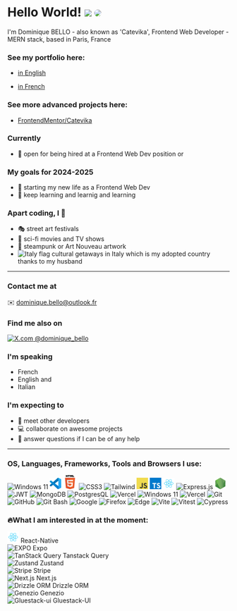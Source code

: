 # Hello World! <img src="https://raw.githubusercontent.com/MartinHeinz/MartinHeinz/master/wave.gif" width="30px"> <img src="https://www.catevikawebdev.com/_next/image?url=%2F_next%2Fstatic%2Fmedia%2FCatevika.6faadd39.png&w=1080&q=75" width="120px" style="border-radius: 50%;">

I'm Dominique BELLO - also known as 'Catevika',
Frontend Web Developer - MERN stack,
based in Paris, France

### See my portfolio here:

- [in English](https://catevika.github.io/Catevika_Portfolio-EN/)

- [in French](https://catevika.github.io/Catevika_Portfolio-FR/)

### See more advanced projects here:

- [FrontendMentor/Catevika](https://www.frontendmentor.io/profile/Catevika)

### Currently

- 👀 open for being hired at a Frontend Web Dev position or

### My goals for 2024-2025

- 🚀 starting my new life as a Frontend Web Dev
- 💎 keep learning and learnig and learning

### Apart coding, I 💖

- 🎭 street art festivals
- 🤖 sci-fi movies and TV shows
- 🎩 steampunk or Art Nouveau artwork
- <img alt="Italy flag" width="18px" src="https://flagpedia.net/data/flags/w702/it.webp" /> cultural getaways in Italy which is my adopted country thanks to my husband

---

### Contact me at

✉️ dominique.bello@outlook.fr

### Find me also on

<a href="https://twitter.com/dominique_bello"><img alt="X.com" width="20px" src="https://seeklogo.com/images/T/twitter-x-logo-101C7D2420-seeklogo.com.png?v=638258862800000000"/> @dominique_bello</a>

### I'm speaking

- French
- English and
- Italian

### I'm expecting to

- 🤝 meet other developers
- 💻 collaborate on awesome projects
- 🦊 answer questions if I can be of any help

---

### OS, Languages, Frameworks, Tools and Browsers I use:

<img alt="Windows 11" width="26px" src="https://upload.wikimedia.org/wikipedia/commons/8/87/Windows_logo_-_2021.svg" /> <img alt="Visual Studio Code" width="26px" src="https://raw.githubusercontent.com/github/explore/80688e429a7d4ef2fca1e82350fe8e3517d3494d/topics/visual-studio-code/visual-studio-code.png" /> <img alt="HTML5" width="32px" src="https://raw.githubusercontent.com/github/explore/80688e429a7d4ef2fca1e82350fe8e3517d3494d/topics/html/html.png" /> <img alt="CSS3" width="32px" src="https://upload.wikimedia.org/wikipedia/commons/6/62/CSS3_logo.svg" /> <img alt="Tailwind" width="32px" src="https://avatars.githubusercontent.com/u/67109815?s=48&v=4" /> <img alt="JavaScript" width="26px" src="https://raw.githubusercontent.com/github/explore/80688e429a7d4ef2fca1e82350fe8e3517d3494d/topics/javascript/javascript.png" /> <img alt="Typescript" width="26px" src="https://raw.githubusercontent.com/github/explore/80688e429a7d4ef2fca1e82350fe8e3517d3494d/topics/typescript/typescript.png" /> <img alt="React" width="26px" src="https://raw.githubusercontent.com/github/explore/80688e429a7d4ef2fca1e82350fe8e3517d3494d/topics/react/react.png" /> <img alt="Express.js" width="26px" src="https://avatars.githubusercontent.com/u/5658226?s=200&v=4" /> <img alt="Node.js" width="26px" src="https://raw.githubusercontent.com/github/explore/80688e429a7d4ef2fca1e82350fe8e3517d3494d/topics/nodejs/nodejs.png" /> <img height="26px" alt="JWT" src="https://jwt.io/img/pic_logo.svg" /> <img alt="MongoDB" height="26px" src="https://webimages.mongodb.com/_com_assets/cms/kuyj3d95v5vbmm2f4-horizontal_white.svg?auto=format%252Ccompress" /> <img alt="PostgresQL" height="26px" src="https://www.postgresql.org/media/img/about/press/elephant.png" /> <img alt="Vercel" width="32px" src="https://avatars.githubusercontent.com/u/14985020?s=200&v=4" />
<img alt="Windows 11" width="26px" src="https://upload.wikimedia.org/wikipedia/commons/8/87/Windows_logo_-_2021.svg" /> <img alt="Vercel" width="32px" src="https://avatars.githubusercontent.com/u/14985020?s=200&v=4" /> <img alt="Git" width="32px" src="https://upload.wikimedia.org/wikipedia/commons/3/3f/Git_icon.svg" /> <img alt="GitHub" width="26px" src="https://avatars.githubusercontent.com/u/9919?s=200&v=4" /> <img alt="Git Bash" width="26px" src="https://gitforwindows.org/img/gwindows_logo.png" /> <img alt="Google" width="26px" src="https://upload.wikimedia.org/wikipedia/commons/0/09/IOS_Google_icon.png?uselang=fr" /> <img alt="Firefox" width="26px" src="https://upload.wikimedia.org/wikipedia/commons/thumb/1/16/Firefox_logo%2C_2017.png/581px-Firefox_logo%2C_2017.png" />
<img alt="Edge" width="26px" src="https://avatars.githubusercontent.com/u/11354582?s=48&v=4" /> <img alt="Vite" height="26px" src="https://vitejs.dev/logo.svg" /> <img alt="Vitest" height="26px" src="https://user-images.githubusercontent.com/11247099/145112184-a9ff6727-661c-439d-9ada-963124a281f7.png" /> <img alt="Cypress" height="26px" src="https://upload.wikimedia.org/wikipedia/commons/b/bb/Cypress_Software.png?uselang=fr" />

### 🔥What I am interested in at the moment:

<img alt="React" width="26px" src="https://raw.githubusercontent.com/github/explore/80688e429a7d4ef2fca1e82350fe8e3517d3494d/topics/react/react.png" /> React-Native
<br />
<img alt="EXPO" width="26px" src="https://avatars.githubusercontent.com/u/12504344?s=48&v=4" /> Expo
<br />
<img alt="TanStack Query" width="26px" src="https://tanstack.com/_build/assets/logo-color-100w-br5_Ikqp.png" /> Tanstack Query
<br />
<img alt="Zustand" width="26px" src="https://avatars.githubusercontent.com/u/45790596?s=48&v=4" /> Zustand 
<br />
<img alt="Stripe" width="26px" src="https://avatars.githubusercontent.com/u/856813?s=48&v=4" /> Stripe
<br />
<img alt="Next.js" width="26px" src="https://upload.wikimedia.org/wikipedia/commons/8/8e/Nextjs-logo.svg" /> Next.js
<br />
<img alt="Drizzle ORM" width="26px" src="https://avatars.githubusercontent.com/u/108468352?s=48&v=4" /> Drizzle ORM
<br />
<img alt="Genezio" width="26px" src="https://avatars.githubusercontent.com/u/103574863?s=48&v=4" /> Genezio
<br />
<img alt="Gluestack-ui" width="26px" src="https://avatars.githubusercontent.com/u/120183344?s=48&v=4" /> Gluestack-UI


